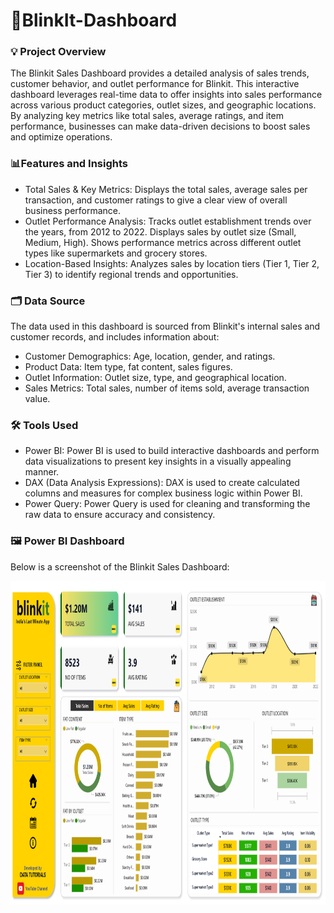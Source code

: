 # 🌟BlinkIt-Dashboard

### 💡 Project Overview

The Blinkit Sales Dashboard provides a detailed analysis of sales trends, customer behavior, and outlet performance for Blinkit. This interactive dashboard leverages real-time data to offer insights into sales performance across various product categories, outlet sizes, and geographic locations. By analyzing key metrics like total sales, average ratings, and item performance, businesses can make data-driven decisions to boost sales and optimize operations.

### 📊Features and Insights
- Total Sales & Key Metrics: Displays the total sales, average sales per transaction, and customer ratings to give a clear view of overall business performance.
- Outlet Performance Analysis: Tracks outlet establishment trends over the years, from 2012 to 2022.
                               Displays sales by outlet size (Small, Medium, High).
                               Shows performance metrics across different outlet types like supermarkets and grocery stores.
- Location-Based Insights: Analyzes sales by location tiers (Tier 1, Tier 2, Tier 3) to identify regional trends and opportunities.

### 🗂️ Data Source
The data used in this dashboard is sourced from Blinkit's internal sales and customer records, and includes information about:

- Customer Demographics: Age, location, gender, and ratings.
- Product Data: Item type, fat content, sales figures.
- Outlet Information: Outlet size, type, and geographical location.
- Sales Metrics: Total sales, number of items sold, average transaction value.

### 🛠️ Tools Used
- Power BI: Power BI is used to build interactive dashboards and perform data visualizations to present key insights in a visually appealing manner.
- DAX (Data Analysis Expressions): DAX is used to create calculated columns and measures for complex business logic within Power BI.
- Power Query: Power Query is used for cleaning and transforming the raw data to ensure accuracy and consistency.

### 🖼️ Power BI Dashboard
Below is a screenshot of the Blinkit Sales Dashboard:

<img width="918" height="518" alt="BlinkIT_Dashboard" src="https://github.com/komalb30/BlinkIt-Dashboard/blob/main/dashboard/BlinkIt_Dashboard.png"/>

